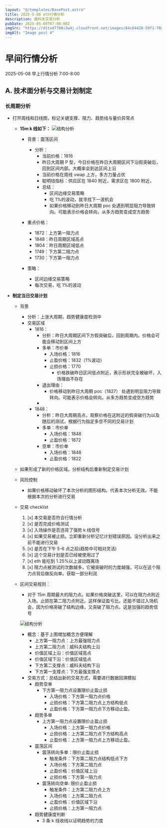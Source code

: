 ```yaml
---
layout: "@/templates/BasePost.astro"
title: 2025-5-08 eth行情分析
description: 威科夫交易分析
pubDate: 2025-05-08T07:00:00Z
imgSrc: "https://d1txd7788i3w4j.cloudfront.net/images/84c84428-50f1-7025-b778-548a97e9da87/2025-05-07/1746660044989-eth-15.jpg"
imgAlt: "Image post 4"
---
```


# 早间行情分析

2025-05-08 早上行情分析 7:00-8:00

## A. 技术面分析与交易计划制定

### 长周期分析

- 打开周线和日线图，标记关键支撑、阻力、趋势线与量价异常点

  - **15m k 线如下：**
    ![结构分析](https://d1txd7788i3w4j.cloudfront.net/images/84c84428-50f1-7025-b778-548a97e9da87/2025-05-07/1746660044989-eth-15.jpg)

    - 背景：震荡区间
      - 分析：
        - 当前价格：1816
        - 昨日大周期 P 型，今日价格在昨日大周期区间下沿假突破后，回到区间内部。大概率会到达区间上沿
        - 当前价格在周线 vwap 上方，多方力量占优
        - 聪明钱指标：供应区在 1840 附近，需求区在 1800 附近，
        - 总结：
          - 区间边缘交易策略
          - 吃 1%的波动，就寻找下一波机会
          - 如果价格移动到昨日大周期 poc 处遇到明显阻力导致转向。可能表示价格会转向，从多方趋势变成空方趋势
    - 重点价格：

      - 1872：上方第一阻力点
      - 1848：昨日周期区域高点
      - 1804：昨日周期区域低点
      - 1749：下方第二阻力点
      - 1730：下方第一阻力点

    - 策略：
      - 区间边缘交易策略
      - 每次交易，吃 1%的波动

- **制定当日交易计划**

  - 背景
    - 分析：上涨大周期，趋势健康度检测中
    - 交易区域
      - 1816：
        - 分析：昨日大周期区间下方假突破后，回到周期内。价格会可能会移动到区间上方
        - 多单：市价单
          - 入场价格：1816
          - 止盈价格：1832（1%波动）
          - 止损价格：1770
            - 价格跌破昨日区间低点附近，表示形状完全被破坏，入场理由不存在
        - 退出理由：
          - 价格移动到昨日大周期 poc（1827） 处遇到明显阻力导致转向。可能表示价格会转向，从多方趋势变成空方趋势
        -
      - 1848：
        - 分析：昨日大周期高点，观察价格在这附近的假突破行为以及随后的测试，根据行为指定多空不同的交易计划
        - 多单：市价单
          - 入场价格：1848
          - 止盈价格：1872
        - 空单：市价单
          - 入场价格：1848
          - 止盈价格：1822
  - 如果形成了新的价格区域。分析结构后重新制定交易计划

  - 风险控制
    - 如果价格移动破坏了本次分析的图形结构。代表本次分析无效。不能根据本次的分析进行交易
  - 交易 checklist

    1. [x] 本交易是否符合行情分析
    2. [x] 是否完成价格测试
    3. [x] 入场操作是否违背了强势 k 线信号
    4. [x] 如果交易被止损。立即重新分析记忆计划错误原因。没分析出来之前不能进行交易
    5. [x] 是否在下午 5-6 点之前(趋势中可相对灵活)
    6. [x] 这个交易计划是否已经被使用过了
    7. [x] eth 能吃到 1.25%以上波动既离场
    8. [x] 阻力点被测试的次数越多，它被突破时的力度越强，可以在这个阻力点背后做反向单。获取一部分利润

  - 区间交易规则：

    - 对于 15m 周期最大的阻力点。如果价格突破这里，可以在阻力点附近入场。止损在第二阻力点附近。这样保证盈亏比。还能不错过入场机会，因为价格突破了结构边缘，又突破了阻力点。这是加强的趋势信号

    ![结构分析](https://d1txd7788i3w4j.cloudfront.net/images/84c84428-50f1-7025-b778-548a97e9da87/2025-03-28/1743167232237-tradingview15m.jpg)

    - 概念：基于上图增加概念方便理解
      - 上方第一阻力点：上方最强阻力点
      - 上方第二阻力点：威科夫结构上沿
      - 价值区域上沿：价值区域高点
      - 价值区域下沿：价值区域低点
      - 下方第二支撑点：威科夫结构下沿
      - 下方第一支撑点：下方最强支撑点
    - 交易方式：总结出新的交易方式，需要进行数据回溯模拟
      - 趋势空单
        - 下方第一阻力点设置限价止盈止损
          - 入场价格：下方第一阻力点价格
          - 止损价格：下方第二阻力点上方结构低点
          - 止盈价格：下方第一阻力点下方移动止盈。
      - 趋势多单
        - 上方第一阻力点设置限价止盈止损
          - 入场价格：上方第一阻力点价格
          - 止损价格：上方第二阻力点下方结构高点
          - 止盈价格：上方第一阻力点上方移动止盈。
      - 震荡区间
        - 震荡转向多单：限价止盈止损
          - 触发条件：下方第二阻力点结构低点下方
          - 入场价格：下方第二阻力点
          - 止盈价格：价值区域上沿
          - 止损价格：下方第一阻力点
        - 震荡转向空单: 限价止盈止损
          - 触发条件：上方第二阻力点上方
          - 入场价格：上方第二阻力点
          - 止盈价格：价值区域下沿
          - 止损价格：上方第一阻力点
      - 趋势健康度判断
        - 3 条 k 线收线以证明趋势的力度
